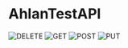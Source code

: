# AhlanTestAPI
![DELETE](https://user-images.githubusercontent.com/15216333/197790401-e56a36dc-b033-47ab-a93d-36c261a0a164.png)
![GET](https://user-images.githubusercontent.com/15216333/197790409-8738c236-978e-45f3-a434-41f8b3beec99.png)
![POST](https://user-images.githubusercontent.com/15216333/197790413-b686107c-ca8a-4bed-973d-eb18ad5ce756.png)
![PUT](https://user-images.githubusercontent.com/15216333/197790419-a3e7ef44-498c-4b60-9a6e-eec9b5fbed00.png)
